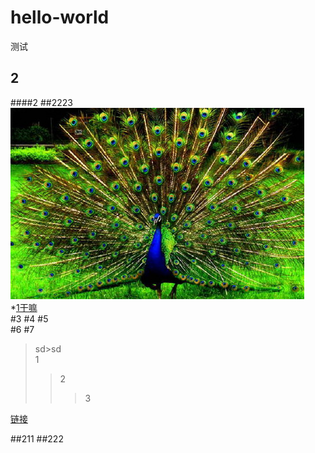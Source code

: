 # hello-world
测试
## 2
####2
##2223
![rm](./picture/1.jpg)  
*[1干嘛](##222)  
#3
#4
#5  
#6
#7
>sd>sd  
>1  
>>2  
>>>3  

[链接][图标]  

[图标]:./picture/1.jpg  

##211
##222